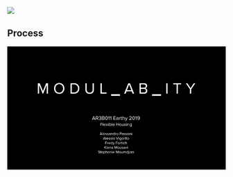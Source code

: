 ![](Poster%20+%20GIF%20Animation/Poster.jpg)
## Process
![](Poster%20+%20GIF%20Animation/exhibition.gif)
